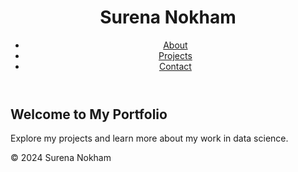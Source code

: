<!DOCTYPE html>
<html lang="en">
<head>
    <meta charset="UTF-8">
    <meta name="viewport" content="width=device-width, initial-scale=1.0">
    <link rel="stylesheet" href="assets/css/styles.css">
</head>
<body>
    <header>
        <h1>Surena Nokham</h1>
        <nav>
            <ul>
                <li><a href="about.html">About</a></li>
                <li><a href="projects.html">Projects</a></li>
                <li><a href="contact.html">Contact</a></li>
            </ul>
        </nav>
    </header>
    <main>
        <section id="intro">
            <h2>Welcome to My Portfolio</h2>
            <p>Explore my projects and learn more about my work in data science.</p>
        </section>
    </main>
    <footer>
        <p>&copy; 2024 Surena Nokham</p>
    </footer>
</body>
</html>

